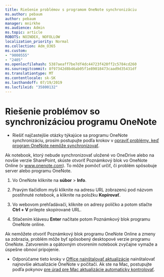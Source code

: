 ```yaml
---
title: Riešenie problémov s programom OneNote synchronizáciu
ms.author: pebaum
author: pebaum
manager: mnirkhe
ms.audience: Admin
ms.topic: article
ROBOTS: NOINDEX, NOFOLLOW
localization_priority: Normal
ms.collection: Adm_O365
ms.custom:
- "9000555"
- "2405"
ms.openlocfilehash: 5387aeaff7be7df4dc44723f420ff2c5784cd260
ms.sourcegitcommit: 8f97342d8b46ab05f1e89018473caad9d35431df
ms.translationtype: MT
ms.contentlocale: sk-SK
ms.lasthandoff: 07/19/2019
ms.locfileid: "35800132"
---
```

# <a name="troubleshoot-onenote-sync-issues"></a>Riešenie problémov so synchronizáciou programu OneNote

* Riešiť najčastejšie otázky týkajúce sa programu OneNote synchronizáciu, prosím postupujte podľa krokov v [opraviť problémy, keď program OneNote nemôže synchronizovať](https://support.office.com/article/Fix-issues-when-you-can-t-sync-OneNote-299495ef-66d1-448f-90c1-b785a6968d45).

Ak notebook, ktorý nebude synchronizovať uložené vo OneDrive alebo na novšie verzie SharePoint, skúste otvoriť Poznámkový blok vo OneNote Online (v www.onenote.com). To môže pomôcť určiť, či problém spôsobuje server alebo programu OneNote.

1. Vo OneNote kliknite na **súbor** > **Info**.

2. Pravým tlačidlom myši kliknite na adresu URL zobrazenú pod názvom postihnuté notebook, a kliknite na položku **Kopírovať**.

3. Vo webovom prehľadávači, kliknite on adresy políčko a potom stlačte **Ctrl + V** prilepte skopírované URL.

4. Stlačením klávesu **Enter** načítate potom Poznámkový blok programu OneNote online.

Ak nemôžete otvoriť Poznámkový blok programu OneNote Online a zmeny sa zobrazia, problém môže byť spôsobený desktopové verzie programu OneNote. Zatvorením a opätovným otvorením notebook zvyčajne vymaže a úspešne obnoví pripojenie.

* Odporúčame tieto kroky v [Office nainštalovať aktualizácie](https://support.office.com/article/Install-Office-updates-2ab296f3-7f03-43a2-8e50-46de917611c5) nainštalovať najnovšie aktualizácie OneNote v počítači. Ak ste na Mac, postupujte podľa pokynov [pre úrad pre Mac aktualizácie automaticky kontrolovať](https://support.office.com/article/update-office-for-mac-automatically-bfd1e497-c24d-4754-92ab-910a4074d7c1).